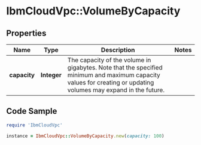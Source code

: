 # IbmCloudVpc::VolumeByCapacity

## Properties

Name | Type | Description | Notes
------------ | ------------- | ------------- | -------------
**capacity** | **Integer** | The capacity of the volume in gigabytes. Note that the specified minimum and maximum capacity values for creating or updating volumes may expand in the future. | 

## Code Sample

```ruby
require 'IbmCloudVpc'

instance = IbmCloudVpc::VolumeByCapacity.new(capacity: 100)
```


